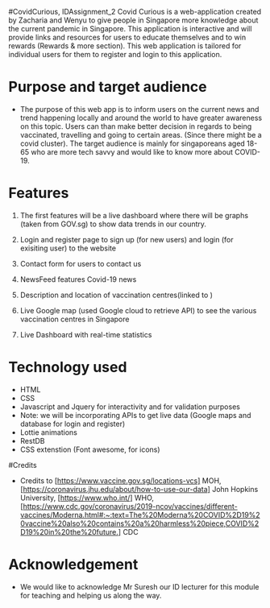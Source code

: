 
#CovidCurious, IDAssignment_2
Covid Curious is a web-application created by Zacharia and Wenyu to give people in Singapore more knowledge about the current pandemic in Singapore. This application is interactive and will provide links and resources for users to educate themselves and to win rewards (Rewards & more section). This web application is tailored for individual users for them to register and login to this application.

# Purpose and target audience
- The purpose of this web app is to inform users on the current news and trend happening locally and around the world to have greater awareness on this topic. Users can than make better decision in regards to being vaccinated, travelling and going to certain areas. (Since there might be a covid cluster). The target audience is mainly for singaporeans aged 18-65 who are more tech savvy and would like to know more about COVID-19. 

# Features
1. The first features will be a live dashboard where there will be graphs (taken from GOV.sg) to show data trends in our country.

2. Login and register page to sign up (for new users) and login (for exisiting user) to the website

3. Contact form for users to contact us

4. NewsFeed features Covid-19 news

5. Description and location of vaccination centres(linked to  )

6. Live Google map (used Google cloud to retrieve API) to see the various vaccination centres in Singapore

7. Live Dashboard with real-time statistics



# Technology used
- HTML
- CSS
- Javascript and Jquery for interactivity and for validation purposes
- Note: we will be incorporating APIs to get live data (Google maps and database for login and register)
- Lottie animations
- RestDB 
- CSS extenstion (Font awesome, for icons)

#Credits
- Credits to [https://www.vaccine.gov.sg/locations-vcs] MOH, [https://coronavirus.jhu.edu/about/how-to-use-our-data] John Hopkins University, [https://www.who.int/] WHO, [https://www.cdc.gov/coronavirus/2019-ncov/vaccines/different-vaccines/Moderna.html#:~:text=The%20Moderna%20COVID%2D19%20vaccine%20also%20contains%20a%20harmless%20piece,COVID%2D19%20in%20the%20future.] CDC 

# Acknowledgement
- We would like to acknowledge Mr Suresh our ID lecturer for this module for teaching and helping us along the way.
